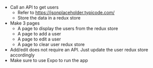 - Call an API to get users
	- Refer to https://jsonplaceholder.typicode.com/
	- Store the data in a redux store
- Make 3 pages
	- A page to display the users from the redux store
	- A page to add a user
	- A page to edit a user
	- A page to clear user redux store
- Add/edit does not require an API. Just update the user redux store accordingly
- Make sure to use Expo to run the app
